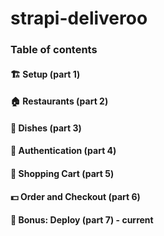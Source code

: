 # strapi-deliveroo

### Table of contents

#### 🏗️ Setup (part 1)
#### 🏠 Restaurants (part 2)
#### 🍔 Dishes (part 3)
#### 🔐 Authentication (part 4)
#### 🛒 Shopping Cart (part 5)
#### 💵 Order and Checkout (part 6)
#### 🚀 Bonus: Deploy (part 7) - current